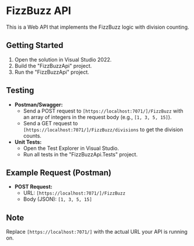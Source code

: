# FizzBuzz API

This is a Web API that implements the FizzBuzz logic with division counting.

## Getting Started

1.  Open the solution in Visual Studio 2022.
2.  Build the "FizzBuzzApi" project.
3.  Run the "FizzBuzzApi" project.

## Testing

* **Postman/Swagger:**
    * Send a POST request to `[https://localhost:7071/]/FizzBuzz` with an array of integers in the request body (e.g., `[1, 3, 5, 15]`).
    * Send a GET request to `[https://localhost:7071/]/FizzBuzz/divisions` to get the division counts.
* **Unit Tests:**
    * Open the Test Explorer in Visual Studio.
    * Run all tests in the "FizzBuzzApi.Tests" project.

## Example Request (Postman)

* **POST Request:**
    * URL: `[https://localhost:7071/]/FizzBuzz`
    * Body (JSON): `[1, 3, 5, 15]`

## Note

Replace `[https://localhost:7071/]` with the actual URL your API is running on.   